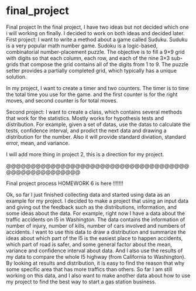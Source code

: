 final_project
=============

Final project
In the final project, I have two ideas but not decided which one i will working on finally. I decided to work on both 
ideas and decided later.
First project:
I want to write a method about a game called Suduku. Suduku is a very popular math number game. Sudoku is a logic-based,
combinatorial number-placement puzzle. The objective is to fill a 9×9 grid with digits so that each column, each row, and 
each of the nine 3×3 sub-grids that compose the grid contains all of the digits from 1 to 9. The puzzle setter provides 
a partially completed grid, which typically has a unique solution.

In my project, I want to create a timer and two counters. The timer is to time the total time you use for the game. and the 
first counter is for the right moves, and second counter is for total moves.

Second project:
I want to create a class, which contains several methods that work for the statistics. Mostly works for hypothesis tests and 
distribution. For example, given a set of datas, use the datas to calculate the tests, confidence interval, and prodict
the next data and drawing a distribution for the number. Also it will provide standard diviation, standard error, mean, 
and variance.

I will add more thing in project 2, this is a direction for my project.

@@@@@@@@@@@@@@@@@@@@@@@@@@@@@@@@@@@@@@@@@@@@@@@@@@@@

Final project process HOMEWORK 6 is here !!!!!!!

Ok, so far I just finished collecting data and started using data as an example for my project. I decided to make
a project that using an input data and giving out the feedback such as the distributions, information, and some ideas
about the data. For example, right now I have a data about the traffic accidents on I5 in Washington. The data 
contains the information of number of injury, number of kills, number of cars involved and numbers of accidents.
I want to use this data to draw a distribution and summarize the ideas about which part of the I5 is the easiest 
place to happen accidents, which part of road is safer, and some general factor about the mean, variance and confidence
interval about data. And I also use the results of my data to compare the whole I5 highway (from California to
Washington). By looking at results and distribution, it is easy to find the reason that why some specific area that 
has more traffics than others. 
So far I am still working on this data, and I also want to make another data about how to use my project to find the
best way to start a gas station business.
